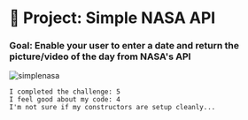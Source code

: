 # 🚀 Project: Simple NASA API

### Goal: Enable your user to enter a date and return the picture/video of the day from NASA's API
![simplenasa](https://im3.ezgif.com/tmp/ezgif-3-f9c7961036.gif)
```
I completed the challenge: 5
I feel good about my code: 4
I'm not sure if my constructors are setup cleanly...
```
